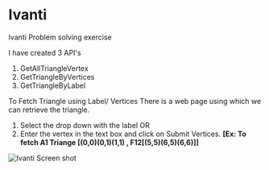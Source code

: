 # Ivanti
Ivanti Problem solving exercise 

I have created 3 API's
1) GetAllTriangleVertex
2) GetTriangleByVertices
3) GetTriangleByLabel

To Fetch Triangle using Label/ Vertices There is a web page using which we can retrieve the triangle.

1) Select the drop down with the label 
              OR
2) Enter the vertex in the text box and click on Submit Vertices. **[Ex: To fetch A1 Triange [(0,0)(0,1)(1,1) , F12[(5,5)(6,5)(6,6)]]**

![Ivanti Screen shot](https://user-images.githubusercontent.com/13255321/127776961-f2a7af24-b187-4817-8fc8-11cbed525f4d.PNG)

